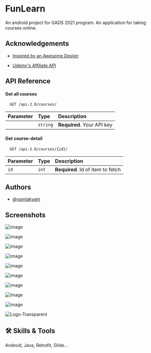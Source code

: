 
# FunLearn

An android project for GADS 2021 program. An application for taking courses online.


## Acknowledgements

 - [Inspired by an Awesome Design](https://dribbble.com/shots/15930996-Secoola-Online-Course-Mobile-UI-Kit)
 
 - [Udemy's Affiliate API](https://www.udemy.com/developers/affiliate/)

## API Reference

#### Get all courses 

```http
  GET /api-2.0/courses/
```

| Parameter | Type     | Description                |
| :-------- | :------- | :------------------------- |
|  | `string` | **Required**. Your API key |

#### Get course-detail

```http
  GET /api-2.0/courses/{id}/
```

| Parameter | Type     | Description                       |
| :-------- | :------- | :-------------------------------- |
| `id`      | `int` | **Required**. Id of item to fetch |





## Authors

- [@yamlakyam](https://www.github.com/yamlakyam)


## Screenshots

![image](https://user-images.githubusercontent.com/60112251/146548809-8d42e0dc-1263-44a8-be00-6dfe4f6473b8.png)

![image](https://user-images.githubusercontent.com/60112251/146635865-d7f6c63c-b354-4850-8624-0dde89c94f85.png)

![image](https://user-images.githubusercontent.com/60112251/146540097-a38f43a8-923c-493c-aee2-b4c38b461849.png)

![image](https://user-images.githubusercontent.com/60112251/146539618-0af74dcd-e812-4205-9b5a-f068c7e4b10a.png)

![image](https://user-images.githubusercontent.com/60112251/146539714-81c6b0dc-e278-415f-879a-6c2d8440fb05.png)

![image](https://user-images.githubusercontent.com/60112251/146635965-f2864f20-49d7-4a28-b6b7-d62c73272779.png)

![image](https://user-images.githubusercontent.com/60112251/146636903-537c8c03-b024-4f26-a142-0f9167582fee.png)

![image](https://user-images.githubusercontent.com/60112251/146636868-5869e7c9-733b-4c62-a0a3-2313a86600b2.png)

![image](https://user-images.githubusercontent.com/60112251/146637785-ac7379c3-db75-4094-b019-73d171085463.png)


![Logo-Transparent](https://user-images.githubusercontent.com/60112251/146541646-272f3c2d-6ebe-4957-a4fb-1de704b1bf19.png)


## 🛠 Skills & Tools
Android, Java, Retrofit, Glide...

